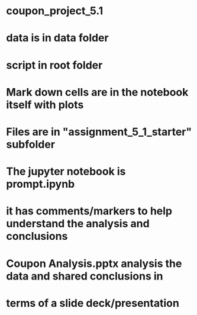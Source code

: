 # coupon_project_5.1

# data is in data folder
# script in root folder
# Mark down cells are in the notebook itself with plots

# Files are in "assignment_5_1_starter" subfolder
# The jupyter notebook is prompt.ipynb
# it has comments/markers to help understand the analysis and conclusions
# Coupon Analysis.pptx analysis the data and shared conclusions in
# terms of a slide deck/presentation
